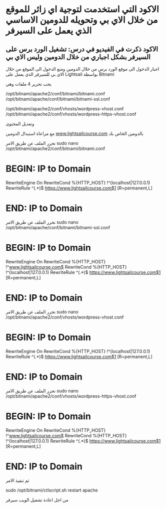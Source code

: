 # الاكود التي استخدمت لتوجية اي زائر للموقع من خلال الاي بي وتحويله للدومين الاساسي الذي يعمل على السيرفر

## الاكود ذكرت في الفيديو في درس: تشغيل الورد برس على السيرفر بشكل اجباري من خلال الدومين وليس الاي بي


اجبار الدخول الى موقع الورد برس من خلال الدومين ومنع الدخول الى الموقع من خلال الاي بي للسيرفر الذي يعمل على
Lightsail
بواسطة
Bitnami

يجب تحرير 4 ملفات وهي

/opt/bitnami/apache2/conf/bitnami/bitnami.conf
/opt/bitnami/apache/conf/bitnami/bitnami-ssl.conf

/opt/bitnami/apache2/conf/vhosts/wordpress-vhost.conf
/opt/bitnami/apache2/conf/vhosts/wordpress-https-vhost.conf

وتعديل المحتوى 

مع مراعاة استبدال الدومين
www.lightsailcourse.com
بالدومين الخاص بك

نحرر الملف عن طريق الامر
sudo nano /opt/bitnami/apache2/conf/bitnami/bitnami.conf


# BEGIN: IP to Domain
RewriteEngine On
RewriteCond %{HTTP_HOST} !^(localhost|127.0.0.1)
RewriteRule ^(.*)$ https://www.lightsailcourse.com$1 [R=permanent,L]
# END: IP to Domain


نحرر الملف عن طريق الامر
sudo nano /opt/bitnami/apache/conf/bitnami/bitnami-ssl.conf

# BEGIN: IP to Domain
RewriteEngine On
RewriteCond %{HTTP_HOST} !^www.lightsailcourse.com$
RewriteCond %{HTTP_HOST} !^(localhost|127.0.0.1)
RewriteRule ^(.*)$ https://www.lightsailcourse.com$1 [R=permanent,L]
# END: IP to Domain

نحرر الملف عن طريق الامر
sudo nano /opt/bitnami/apache2/conf/vhosts/wordpress-vhost.conf

# BEGIN: IP to Domain
RewriteEngine On
RewriteCond %{HTTP_HOST} !^(localhost|127.0.0.1)
RewriteRule ^(.*)$ https://www.lightsailcourse.com$1 [R=permanent,L]
# END: IP to Domain


نحرر الملف عن طريق الامر
sudo nano /opt/bitnami/apache2/conf/vhosts/wordpress-https-vhost.conf

# BEGIN: IP to Domain
RewriteEngine On
RewriteCond %{HTTP_HOST} !^www.lightsailcourse.com$
RewriteCond %{HTTP_HOST} !^(localhost|127.0.0.1)
RewriteRule ^(.*)$ https://www.lightsailcourse.com$1 [R=permanent,L]
# END: IP to Domain



ثم تنفيذ الامر

sudo /opt/bitnami/ctlscript.sh restart apache

من اجل اعادة تشغيل الويب سيرفر
